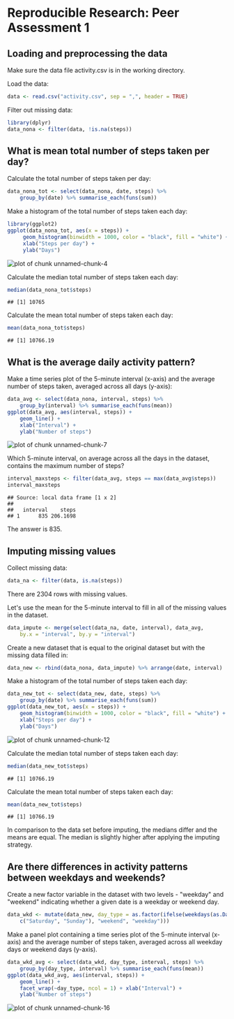 Reproducible Research: Peer Assessment 1
========================================

## Loading and preprocessing the data

Make sure the data file activity.csv is in the working directory.

Load the data:

```r
data <- read.csv("activity.csv", sep = ",", header = TRUE)
```

Filter out missing data:

```r
library(dplyr)
data_nona <- filter(data, !is.na(steps))
```


## What is mean total number of steps taken per day?

Calculate the total number of steps taken per day:

```r
data_nona_tot <- select(data_nona, date, steps) %>%
    group_by(date) %>% summarise_each(funs(sum))
```

Make a histogram of the total number of steps taken each day:

```r
library(ggplot2)
ggplot(data_nona_tot, aes(x = steps)) +
     geom_histogram(binwidth = 1000, color = "black", fill = "white") +
     xlab("Steps per day") +
     ylab("Days")
```

![plot of chunk unnamed-chunk-4](figure/unnamed-chunk-4-1.png) 

Calculate the median total number of steps taken each day:

```r
median(data_nona_tot$steps)
```

```
## [1] 10765
```

Calculate the mean total number of steps taken each day:

```r
mean(data_nona_tot$steps)
```

```
## [1] 10766.19
```

## What is the average daily activity pattern?
Make a time series plot of the 5-minute interval (x-axis) and the average number of steps taken, averaged across all days (y-axis):

```r
data_avg <- select(data_nona, interval, steps) %>% 
    group_by(interval) %>% summarise_each(funs(mean))
ggplot(data_avg, aes(interval, steps)) +
    geom_line() +
    xlab("Interval") +
    ylab("Number of steps")
```

![plot of chunk unnamed-chunk-7](figure/unnamed-chunk-7-1.png) 

Which 5-minute interval, on average across all the days in the dataset, contains the maximum number of steps?


```r
interval_maxsteps <- filter(data_avg, steps == max(data_avg$steps))
interval_maxsteps
```

```
## Source: local data frame [1 x 2]
## 
##   interval    steps
## 1      835 206.1698
```

The answer is 835.

## Imputing missing values

Collect missing data:

```r
data_na <- filter(data, is.na(steps))
```

There are 2304 rows with missing values. 

Let's use the mean for the 5-minute interval to fill in all of the missing values in the dataset.


```r
data_impute <- merge(select(data_na, date, interval), data_avg, 
    by.x = "interval", by.y = "interval")
```

Create a new dataset that is equal to the original dataset but with the missing data filled in:

```r
data_new <- rbind(data_nona, data_impute) %>% arrange(date, interval)
```

Make a histogram of the total number of steps taken each day:

```r
data_new_tot <- select(data_new, date, steps) %>% 
    group_by(date) %>% summarise_each(funs(sum))
ggplot(data_new_tot, aes(x = steps)) +
    geom_histogram(binwidth = 1000, color = "black", fill = "white") +
    xlab("Steps per day") +
    ylab("Days")
```

![plot of chunk unnamed-chunk-12](figure/unnamed-chunk-12-1.png) 

Calculate the median total number of steps taken each day:

```r
median(data_new_tot$steps)
```

```
## [1] 10766.19
```

Calculate the mean total number of steps taken each day:

```r
mean(data_new_tot$steps)
```

```
## [1] 10766.19
```

In comparison to the data set before imputing, the medians differ and the means are equal. The median is slightly higher after applying the imputing strategy.

## Are there differences in activity patterns between weekdays and weekends?

Create a new factor variable in the dataset with two levels - "weekday" and "weekend" indicating whether a given date is a weekday or weekend day.

```r
data_wkd <- mutate(data_new, day_type = as.factor(ifelse(weekdays(as.Date(date)) %in% 
    c("Saturday", "Sunday"), "weekend", "weekday")))
```

Make a panel plot containing a time series plot of the 5-minute interval (x-axis) and the average number of steps taken, averaged across all weekday days or weekend days (y-axis). 


```r
data_wkd_avg <- select(data_wkd, day_type, interval, steps) %>% 
    group_by(day_type, interval) %>% summarise_each(funs(mean))
ggplot(data_wkd_avg, aes(interval, steps)) +
    geom_line() +
    facet_wrap(~day_type, ncol = 1) + xlab("Interval") +
    ylab("Number of steps")
```

![plot of chunk unnamed-chunk-16](figure/unnamed-chunk-16-1.png) 

